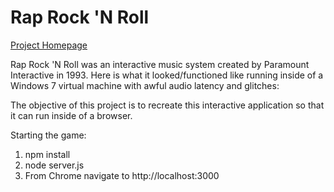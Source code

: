 # Rap Rock 'N Roll


[Project Homepage](https://vjmedia.wpi.edu/Rock_Rap_n_Roll)

Rap Rock 'N Roll was an interactive music system created by Paramount Interactive in 1993. Here is what it looked/functioned like running inside of a Windows 7 virtual machine with awful audio latency and glitches:


The objective of this project is to recreate this interactive application so that it can run inside of a browser.



Starting the game:

1. npm install
2. node server.js
3. From Chrome navigate to http://localhost:3000
